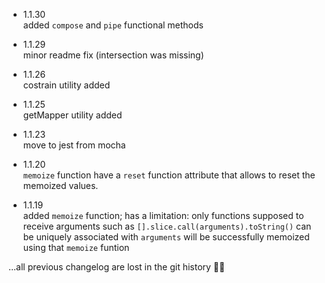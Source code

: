 - 1.1.30  
added `compose` and `pipe` functional methods  

- 1.1.29  
minor readme fix (intersection was missing)  

- 1.1.26  
costrain utility added

- 1.1.25  
getMapper utility added  

- 1.1.23  
move to jest from mocha  

- 1.1.20  
`memoize` function have a `reset` function attribute that allows to reset the memoized values.

- 1.1.19  
added `memoize` function; has a limitation: only functions supposed to receive arguments such as `[].slice.call(arguments).toString()` can be uniquely associated with `arguments` will be successfully memoized using that `memoize` funtion

...all previous changelog are lost in the git history 🙅‍♂️